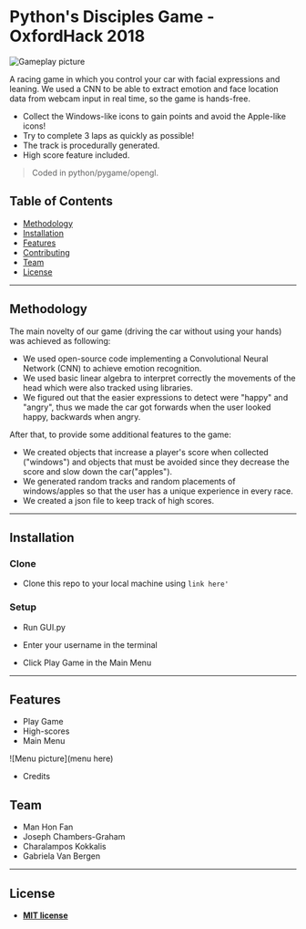 # Python's Disciples Game - OxfordHack 2018
![Gameplay picture](https://github.com/JC-G/Pythons-Disciples/blob/master/Game.png)


A racing game in which you control your car with facial expressions and leaning.
We used a CNN to be able to extract emotion and face location data from webcam input in real time, so the game is hands-free.

- Collect the Windows-like icons to gain points and avoid the Apple-like icons!
- Try to complete 3 laps as quickly as possible!
- The track is procedurally generated.
- High score feature included.

> Coded in python/pygame/opengl.

## Table of Contents

- [Methodology](#methodology)
- [Installation](#installation)
- [Features](#features)
- [Contributing](#contributing)
- [Team](#team)
- [License](#license)


---

## Methodology

The main novelty of our game (driving the car without using your hands) was achieved as following:

- We used open-source code implementing a Convolutional Neural Network (CNN) to achieve emotion recognition.
- We used basic linear algebra to interpret correctly the movements of the head which were also tracked using libraries.
- We figured out that the easier expressions to detect were "happy" and "angry", thus we made the car got forwards when the user looked happy, backwards when angry.

After that, to provide some additional features to the game:

- We created objects that increase a player's score when collected ("windows") and objects that must be avoided since they decrease the score and slow down the car("apples").
- We generated random tracks and random placements of windows/apples so that the user has a unique experience in every race.
- We created a json file to keep track of high scores.

---

## Installation

### Clone

- Clone this repo to your local machine using  ```link here'```

### Setup

- Run GUI.py

- Enter your username in the terminal

- Click Play Game in the Main Menu

---

## Features

- Play Game
- High-scores 
- Main Menu

![Menu picture](menu here)

- Credits


## Team

- Man Hon Fan
- Joseph Chambers-Graham
- Charalampos Kokkalis
- Gabriela Van Bergen

---


## License

- **[MIT license](http://opensource.org/licenses/mit-license.php)**
